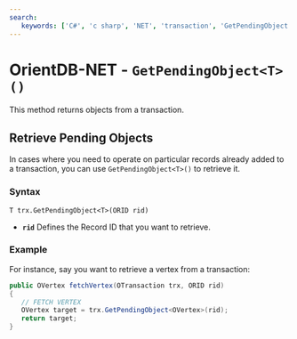 ```yaml
---
search:
   keywords: ['C#', 'c sharp', 'NET', 'transaction', 'GetPendingObject']
---
```


# OrientDB-NET - `GetPendingObject<T>()`

This method returns objects from a transaction.

## Retrieve Pending Objects

In cases where you need to operate on particular records already added to a transaction, you can use `GetPendingObject<T>()` to retrieve it.

### Syntax

```
T trx.GetPendingObject<T>(ORID rid)
```
- **`rid`** Defines the Record ID that you want to retrieve.

### Example

For instance, say you want to retrieve a vertex from a transaction:

```csharp
public OVertex fetchVertex(OTransaction trx, ORID rid)
{
   // FETCH VERTEX
   OVertex target = trx.GetPendingObject<OVertex>(rid);
   return target;
}
```

